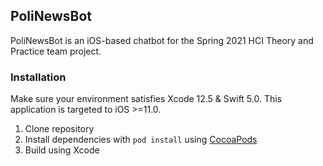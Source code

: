 ## PoliNewsBot

PoliNewsBot is an iOS-based chatbot for the Spring 2021 HCI Theory and Practice team project.

### Installation

Make sure your environment satisfies Xcode 12.5 & Swift 5.0. This application is targeted to iOS >=11.0.

1. Clone repository
2. Install dependencies with `pod install` using [CocoaPods](https://cocoapods.org/)
3. Build using Xcode
